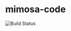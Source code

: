 # mimosa-code

![Build Status](https://codebuild.ap-northeast-1.amazonaws.com/badges?uuid=eyJlbmNyeXB0ZWREYXRhIjoiN1B0R1F0YXJMQlhlY0N5TnRIOXpVZjNQZlFhRjZqUzVETVNPcDc2UVhSYmFpdVZ5OXZXekI5bTMwK2Q3UVhmY3lTZk4wWEVpakQzbFVYR1QycmloSVdVPSIsIml2UGFyYW1ldGVyU3BlYyI6IlJhMmZ3UHEvWFhvdmd0TnEiLCJtYXRlcmlhbFNldFNlcmlhbCI6MX0%3D&branch=master)
